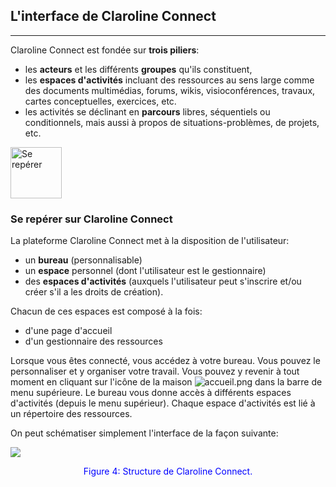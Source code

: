 ## L'interface de Claroline Connect

---
Claroline Connect est fondée sur **trois piliers**:<br/>
* les **acteurs** et les différents **groupes** qu'ils constituent,
* les **espaces d'activités** incluant des ressources au sens large comme des documents multimédias, forums, wikis, visioconférences, travaux, cartes conceptuelles, exercices, etc.
* les activités se déclinant en **parcours** libres, séquentiels ou conditionnels, mais aussi à propos de situations-problèmes, de projets, etc.

<img style="max-width: 100%" src="http://www.claroline.net/uploads/custom/images/1522.jpeg" style="text-align: center" alt="Se repérer" width="82" height="82">

### Se repérer sur Claroline Connect

La plateforme Claroline Connect met à la disposition de l'utilisateur:

* un **bureau** (personnalisable)
* un **espace** personnel (dont l'utilisateur est le gestionnaire)
* des **espaces d'activités** (auxquels l'utilisateur peut s'inscrire et/ou créer s'il a les droits de création).

Chacun de ces espaces est composé à la fois:

* d'une page d'accueil
* d'un gestionnaire des ressources

Lorsque vous êtes connecté, vous accédez à votre bureau. Vous pouvez le personnaliser et y organiser votre travail.
Vous pouvez y revenir à tout moment en cliquant sur l'icône de la maison ![accueil.png](http://www.claroline.net/uploads/custom/images/1753.png) dans la barre de menu supérieure.
Le bureau vous donne accès à différents espaces d'activités (depuis le menu supérieur). Chaque espace d'activités est lié à un répertoire des ressources.

On peut schématiser simplement l'interface de la façon suivante:


![](http://www.claroline.net/uploads/custom/images/1755.png)

<p style="text-align: center; color: blue"> Figure 4: Structure de Claroline Connect.</p>

